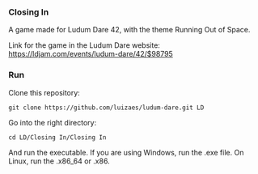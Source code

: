 ### Closing In
A game made for Ludum Dare 42, with the theme Running Out of Space.

Link for the game in the Ludum Dare website: https://ldjam.com/events/ludum-dare/42/$98795

### Run

Clone this repository:
```
git clone https://github.com/luizaes/ludum-dare.git LD
```

Go into the right directory:
```
cd LD/Closing In/Closing In
```

And run the executable. If you are using Windows, run the .exe file. On Linux, run the .x86_64 or .x86.

